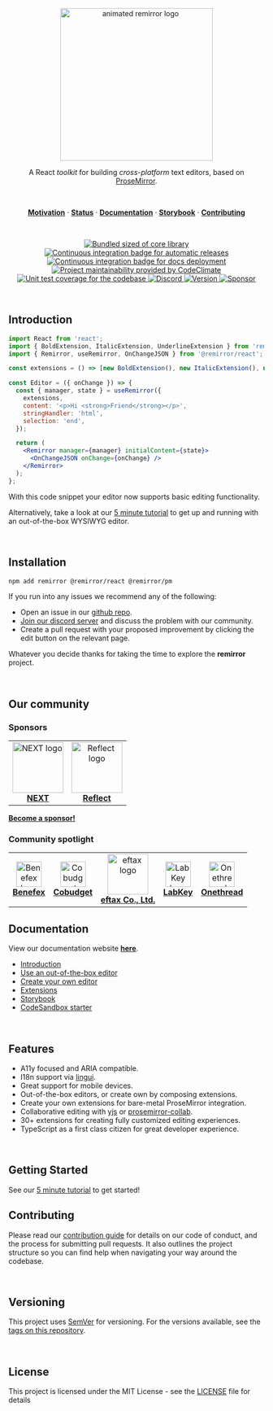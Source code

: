 <p align="center">
  <a href="https://remirror.io"><img width="300" height="300" src="https://raw.githubusercontent.com/remirror/remirror/next/support/assets/logo-animated-light.svg?sanitize=true" alt="animated remirror logo" /></a>
</p>

<p align="center">
  A React <em>toolkit</em> for building <em>cross-platform</em> text editors, based on <a href="https://github.com/ProseMirror/prosemirror">ProseMirror</a>.
</p>

<br />

<p align="center">
  <a href="#motivation"><strong>Motivation</strong></a> ·
  <a href="#status"><strong>Status</strong></a> ·
  <a href="https://remirror.io/docs"><strong>Documentation</strong></a> ·
  <a href="https://remirror.vercel.app"><strong>Storybook</strong></a> ·
  <a href="https://remirror.io/docs/contributing"><strong>Contributing</strong></a>
</p>

<br />

<p align="center">
  <a href="https://unpkg.com/@remirror/core/dist/core.browser.esm.js">
    <img src="https://img.shields.io/bundlephobia/minzip/@remirror/core/next" alt="Bundled sized of core library" title="@remirror/core bundle size">
  </a>
  <a href="https://github.com/remirror/remirror/actions?query=workflow:ci">
    <img src="https://github.com/remirror/remirror/workflows/ci/badge.svg?branch=next" alt="Continuous integration badge for automatic releases" title="GitHub Actions CI Badge" />
  </a>
  <a href="https://github.com/remirror/remirror/actions?query=workflow:docs">
    <img src="https://github.com/remirror/remirror/workflows/docs/badge.svg?branch=next" alt="Continuous integration badge for docs deployment" title="Docs Deployment CI Badge" />
  </a>
  <a href="https://codeclimate.com/github/remirror/remirror/maintainability">
    <img src="https://api.codeclimate.com/v1/badges/f4d8dcd5c2228524a53a/maintainability" alt="Project maintainability provided by CodeClimate" title="Maintainability score"/>
  </a>
  <a href="https://codeclimate.com/github/remirror/remirror/test_coverage">
    <img src="https://api.codeclimate.com/v1/badges/f4d8dcd5c2228524a53a/test_coverage" alt="Unit test coverage for the codebase" title="Code coverage" />
  </a>
  <a href="https://remirror.io/chat">
    <img alt="Discord" src="https://img.shields.io/discord/726035064831344711" alt="Join our discord server" title="Discord server link" />
  </a>
  <a href="./packages/remirror/package.json">
    <img src="https://img.shields.io/npm/v/remirror?style=flat" alt="Version" />
  </a>
  <a href="https://github.com/sponsors/remirror">
    <img src="https://img.shields.io/badge/-Sponsor-7963d2" alt="Sponsor" />
  </a>
</p>

<br />

## Introduction

```jsx
import React from 'react';
import { BoldExtension, ItalicExtension, UnderlineExtension } from 'remirror/extensions';
import { Remirror, useRemirror, OnChangeJSON } from '@remirror/react';

const extensions = () => [new BoldExtension(), new ItalicExtension(), new UnderlineExtension()];

const Editor = ({ onChange }) => {
  const { manager, state } = useRemirror({
    extensions,
    content: '<p>Hi <strong>Friend</strong></p>',
    stringHandler: 'html',
    selection: 'end',
  });

  return (
    <Remirror manager={manager} initialContent={state}>
      <OnChangeJSON onChange={onChange} />
    </Remirror>
  );
};
```

With this code snippet your editor now supports basic editing functionality.

Alternatively, take a look at our [5 minute tutorial](https://remirror.io/docs/5-min-tutorial) to get up and running with an out-of-the-box WYSIWYG editor.

<br />

## Installation

```bash
npm add remirror @remirror/react @remirror/pm
```

If you run into any issues we recommend any of the following:

- Open an issue in our [github repo](https://github.com/remirror/remirror/issues).
- [Join our discord server](https://remirror.io/chat) and discuss the problem with our community.
- Create a pull request with your proposed improvement by clicking the edit button on the relevant page.

Whatever you decide thanks for taking the time to explore the **remirror** project.

<br />

## Our community

### Sponsors

<table>
  <tr>
    <td align="center">
      <a href="https://www.nextapp.co/" rel="nofollow">
        <img src="https://user-images.githubusercontent.com/2003804/170265084-f3f7a605-612d-4799-86dc-2f8f0b4a3c21.png" height="100" style="max-width: 100%;" alt="NEXT logo"><br>
        <strong>NEXT</strong>
      </a>
    </td>
    <td align="center">
      <a href="https://reflect.app/" rel="nofollow">
        <img src="https://user-images.githubusercontent.com/2003804/170265087-fb7bf84e-0413-49d5-8a30-15b71bc9055b.png" height="100" style="max-width: 100%;" alt="Reflect logo"><br>
        <strong>Reflect</strong>
      </a>
    </td>
  </tr>
</table>

**[Become a sponsor!](https://github.com/sponsors/remirror)**

### Community spotlight

<table>
  <tr>
    <td align="center">
      <a href="https://www.hellobenefex.com/" rel="nofollow">
        <img src="https://user-images.githubusercontent.com/2003804/170766938-b915e2a7-1b8c-47d3-861d-6037922416a9.jpeg" width="50" style="max-width: 100%;" alt="Benefex logo"><br>
        <strong>Benefex</strong>
      </a>
    </td>
    <td align="center">
      <a href="https://cobudget.com/" rel="nofollow">
        <img src="https://user-images.githubusercontent.com/2003804/170274003-89c8ff79-c5b7-4a59-b78b-b540f2fe308e.jpeg" width="50" style="max-width: 100%;" alt="Cobudget logo"><br>
        <strong>Cobudget</strong>
      </a>
    </td>
    <td align="center">
      <a href="https://eftax.co.jp/" rel="nofollow">
        <img src="https://user-images.githubusercontent.com/2003804/170274006-133e9f20-1d01-47a1-92af-7cac9a8c2fb6.png" width="80" style="max-width: 100%;" alt="eftax logo"><br>
        <strong>eftax Co., Ltd.</strong>
      </a>
    </td>
    <td align="center">
      <a href="https://www.labkey.com/" rel="nofollow">
        <img src="https://user-images.githubusercontent.com/2003804/170284116-672d0048-31aa-4b3c-8889-648ecc6e01b9.png" width="50" style="max-width: 100%;" alt="LabKey logo"><br>
        <strong>LabKey</strong>
      </a>
    </td>
    <td align="center">
      <a href="https://www.onethread.app/" rel="nofollow">
        <img src="https://user-images.githubusercontent.com/2003804/170278624-631b4030-1f5e-4fb9-832f-783d0806dd61.jpeg" width="50" style="max-width: 100%;" alt="Onethread logo"><br>
        <strong>Onethread</strong>
      </a>
    </td>
  </tr>
</table>

## Documentation

View our documentation website [**here**][introduction].

- [Introduction]
- [Use an out-of-the-box editor](https://remirror.io/docs/5-min-tutorial)
- [Create your own editor](https://remirror.io/docs/getting-started/installation)
- [Extensions](https://remirror.io/docs/extensions/)
- [Storybook]
- [CodeSandbox starter](https://codesandbox.io/s/github/remirror/remirror-starter)

<br />

## Features

- A11y focused and ARIA compatible.
- I18n support via [lingui](https://github.com/lingui/js-lingui).
- Great support for mobile devices.
- Out-of-the-box editors, or create own by composing extensions.
- Create your own extensions for bare-metal ProseMirror integration.
- Collaborative editing with [yjs](https://github.com/yjs/yjs) or [prosemirror-collab](https://github.com/ProseMirror/prosemirror-collab).
- 30+ extensions for creating fully customized editing experiences.
- TypeScript as a first class citizen for great developer experience.

<br />

## Getting Started

See our [5 minute tutorial](https://remirror.io/docs/5-min-tutorial) to get started!

## Contributing

Please read our [contribution guide] for details on our code of conduct, and the process for submitting pull requests. It also outlines the project structure so you can find help when navigating your way around the codebase.

<br />

## Versioning

This project uses [SemVer](http://semver.org/) for versioning. For the versions available, see the [tags on this repository](https://github.com/remirror/remirror/tags).

<br />

## License

This project is licensed under the MIT License - see the [LICENSE](LICENSE) file for details

[introduction]: https://remirror.io/docs
[contribution guide]: https://remirror.io/docs/contributing
[projects]: https://remirror.io/projects
[installation]: https://remirror.io/docs/installation
[storybook]: https://remirror.vercel.app
[typescript]: https://github.com/microsoft/Typescript
[react]: https://github.com/facebook/react
[prosemirror]: https://prosemirror.net
